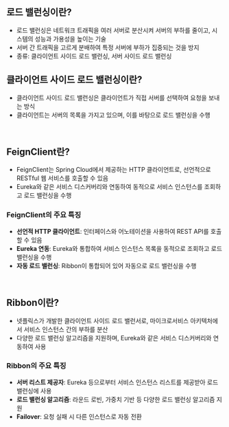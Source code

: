 ## 로드 밸런싱이란?

- 로드 밸런싱은 네트워크 트래픽을 여러 서버로 분산시켜 서버의 부하를 줄이고, 시스템의 성능과 가용성을 높이는 기술
- 서버 간 트래픽을 고르게 분배하여 특정 서버에 부하가 집중되는 것을 방지
- 종류: 클라이언트 사이드 로드 밸런싱, 서버 사이드 로드 밸런싱

## 클라이언트 사이드 로드 밸런싱이란?

- 클라이언트 사이드 로드 밸런싱은 클라이언트가 직접 서버를 선택하여 요청을 보내는 방식
- 클라이언트는 서버의 목록을 가지고 있으며, 이를 바탕으로 로드 밸런싱을 수행

<br>

## FeignClient란?

- FeignClient는 Spring Cloud에서 제공하는 HTTP 클라이언트로, 선언적으로 RESTful 웹 서비스를 호출할 수 있음
- Eureka와 같은 서비스 디스커버리와 연동하여 동적으로 서비스 인스턴스를 조회하고 로드 밸런싱을 수행

### FeignClient의 주요 특징

- **선언적 HTTP 클라이언트**: 인터페이스와 어노테이션을 사용하여 REST API를 호출할 수 있음
- **Eureka 연동**: Eureka와 통합하여 서비스 인스턴스 목록을 동적으로 조회하고 로드 밸런싱을 수행
- **자동 로드 밸런싱**: Ribbon이 통합되어 있어 자동으로 로드 밸런싱을 수행

<br>

## Ribbon이란?

- 넷플릭스가 개발한 클라이언트 사이드 로드 밸런서로, 마이크로서비스 아키텍처에서 서비스 인스턴스 간의 부하를 분산
- 다양한 로드 밸런싱 알고리즘을 지원하며, Eureka와 같은 서비스 디스커버리와 연동하여 사용

### Ribbon의 주요 특징

- **서버 리스트 제공자**: Eureka 등으로부터 서비스 인스턴스 리스트를 제공받아 로드 밸런싱에 사용
- **로드 밸런싱 알고리즘**: 라운드 로빈, 가중치 기반 등 다양한 로드 밸런싱 알고리즘 지원
- **Failover**: 요청 실패 시 다른 인스턴스로 자동 전환
